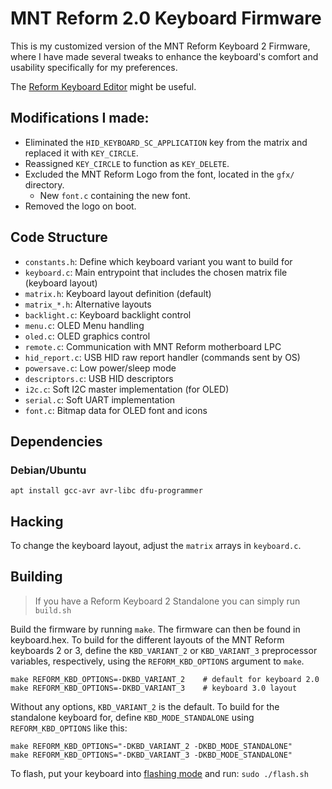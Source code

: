 # MNT Reform 2.0 Keyboard Firmware

This is my customized version of the MNT Reform Keyboard 2 Firmware, where I have made several tweaks to enhance the keyboard's comfort and usability specifically for my preferences.

The [Reform Keyboard Editor](https://mntre.com/media/reform_md/reform-keyboard-editor/index.html) might be useful.

## Modifications I made:

- Eliminated the `HID_KEYBOARD_SC_APPLICATION` key from the matrix and replaced it with `KEY_CIRCLE`.
- Reassigned `KEY_CIRCLE` to function as `KEY_DELETE`.
- Excluded the MNT Reform Logo from the font, located in the `gfx/` directory.
  - New `font.c` containing the new font.
- Removed the logo on boot.

## Code Structure

- `constants.h`: Define which keyboard variant you want to build for
- `keyboard.c`: Main entrypoint that includes the chosen matrix file (keyboard layout)
- `matrix.h`: Keyboard layout definition (default)
- `matrix_*.h`: Alternative layouts
- `backlight.c`: Keyboard backlight control
- `menu.c`: OLED Menu handling
- `oled.c`: OLED graphics control
- `remote.c`: Communication with MNT Reform motherboard LPC
- `hid_report.c`: USB HID raw report handler (commands sent by OS)
- `powersave.c`: Low power/sleep mode
- `descriptors.c`: USB HID descriptors
- `i2c.c`: Soft I2C master implementation (for OLED)
- `serial.c`: Soft UART implementation
- `font.c`: Bitmap data for OLED font and icons

## Dependencies

### Debian/Ubuntu

`apt install gcc-avr avr-libc dfu-programmer`

## Hacking

To change the keyboard layout, adjust the `matrix` arrays in `keyboard.c`.

## Building

> If you have a Reform Keyboard 2 Standalone you can simply run `build.sh`

Build the firmware by running `make`. The firmware can then be found in
keyboard.hex. To build for the different layouts of the MNT Reform keyboards 2
or 3, define the `KBD_VARIANT_2` or `KBD_VARIANT_3` preprocessor variables,
respectively, using the `REFORM_KBD_OPTIONS` argument to `make`.

    make REFORM_KBD_OPTIONS=-DKBD_VARIANT_2    # default for keyboard 2.0
    make REFORM_KBD_OPTIONS=-DKBD_VARIANT_3    # keyboard 3.0 layout

Without any options, `KBD_VARIANT_2` is the default. To build for the
standalone keyboard for, define `KBD_MODE_STANDALONE` using
`REFORM_KBD_OPTIONS` like this:

    make REFORM_KBD_OPTIONS="-DKBD_VARIANT_2 -DKBD_MODE_STANDALONE"
    make REFORM_KBD_OPTIONS="-DKBD_VARIANT_3 -DKBD_MODE_STANDALONE"

To flash, put your keyboard into [flashing mode](https://mntre.com/reform2/handbook/parts.html#keyboard-firmware) and run:
`sudo ./flash.sh`
